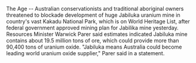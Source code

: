 The Age -- Australian conservationists and traditional aboriginal owners threatened to blockade development of huge Jabiluka uranium mine in country's vast Kakadu National Park, which is on World Heritage List, after federal government approved mining plan for Jabilika mine yesterday.
Resources Minister Warwick Parer said estimates indicated Jabiluka mine contains about 19.5 million tons of ore, which could provide more than 90,400 tons of uranium oxide.
"Jabiluka means Australia could become leading world uranium oxide supplier," Parer said in a statement.
